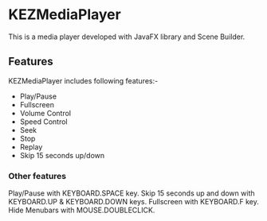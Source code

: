 # KEZMediaPlayer
This is a media player developed with JavaFX library and Scene Builder.

## Features
KEZMediaPlayer includes following features:-

* Play/Pause
* Fullscreen
* Volume Control
* Speed Control
* Seek 
* Stop
* Replay
* Skip 15 seconds up/down

### Other features
Play/Pause with KEYBOARD.SPACE key.
Skip 15 seconds up and down with KEYBOARD.UP & KEYBOARD.DOWN keys.
Fullscreen with KEYBOARD.F key.
Hide Menubars with MOUSE.DOUBLECLICK.


